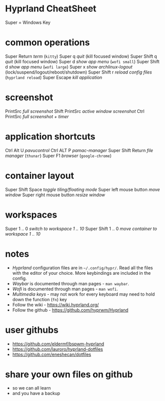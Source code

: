 # Hyprland CheatSheet #

  Super = Windows Key

# common operations
  Super          Return   *term* (`kitty`)
  Super          q        *quit* (kill focused window)
  Super   Shift  q        *quit* (kill focused window)
  Super          d        *show app menu* (`wofi small`)
  Super   Shift  d        *show app menu* (`wofi large`)
  Super          x        *show archlinux-logout* (lock/suspend/logout/reboot/shutdown)
  Super   Shift  r        *reload config files* (`hyprland reload`)
  Super          Escape   *kill application*

# screenshot
  PrintSrc                *full screenshot*
  Shift  PrintSrc         *active window screenshot*
  Ctrl   PrintSrc         *full screenshot + timer*

# application shortcuts
  Ctrl    Alt U           *pavucontrol*
  Ctrl    ALT P           *pamac-manager*
  Super   Shift  Return   *file manager* (`thunar`)
  Super   F1              *browser* (`google-chrome`)

# container layout
 
  Super   Shift   Space       *toggle tiling/floating mode*
  Super   left mouse button   *move window*
  Super   right mouse button  *resize window*

# workspaces
  Super         1 .. 0    *switch to workspace 1 .. 10*
  Super  Shift  1 .. 0    *move container to workspace 1 .. 10*

# notes
  - *Hyprland* configuration files are in `~/.config/hypr/`.
    Read all the files with the editor of your choice.
    More keybindings are included in the config.
  - *Waybar* is documented through man pages - `man waybar`. 
  - *Wofi* is documented through man pages - `man wofi`.
  - *Multimedia keys* - may not work for every keyboard
    may need to hold down the function (`fn`) key
  - Follow the wiki - https://wiki.hyprland.org/
  - Follow the github - https://github.com/hyprwm/Hyprland

# user githubs
  - https://github.com/eldermf/bspwm-hyprland
  - https://github.com/lauroro/hyprland-dotfiles
  - https://github.com/eneshecan/dotfiles

# share your own files on github 
  - so we can all learn
  - and you have a backup
